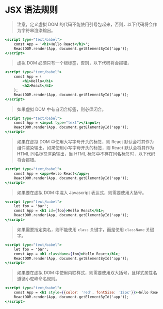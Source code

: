 # JSX 语法规则

> 注意，定义虚拟 DOM 的代码不能使用引号包起来，否则，以下代码将会作为字符串渲染输出。

```jsx
<script type="text/babel">
    const App = '<h1>Hello React</h1>';
    ReactDOM.render(App, document.getElementById('app'));
</script>
```

> 虚拟 DOM 必须只有一个根标签，否则，以下代码将会报错。

```jsx
<script type="text/babel">
    const App = (
        <h1>Hello</h1>
        <h2>React</h2>
    );
    ReactDOM.render(App, document.getElementById('app'));
</script>
```

> 如果虚拟 DOM 中有自闭合标签，则必须闭合。

```jsx
<script type="text/babel">
    const App = <input type="text"></input>;
    ReactDOM.render(App, document.getElementById('app'));
</script>
```

> 如果在虚拟 DOM 中使用大写字母开头的标签，则 React 默认会将其作为组件渲染输出。如果使用小写字母开头的标签，则 React 默认会将其作为 HTML 同名标签渲染输出，当 HTML 标签中不存在同名标签时，以下代码将会报错。

```jsx
<script type="text/babel">
    const App = <app>Hello React</app>;
    ReactDOM.render(App, document.getElementById('app'));
</script>
```

> 如果要在虚拟 DOM 中混入 Javascript 表达式，则需要使用大括号。

```jsx
<script type="text/babel">
    let foo = 'bar';
    const App = <h1 id={foo}>Hello React</h1>;
    ReactDOM.render(App, document.getElementById('app'));
</script>
```

> 如果需要指定类名，则不能使用 `class` 关键字，而是使用 `className` 关键字。

```jsx
<script type="text/babel">
    let foo = 'bar';
    const App = <h1 className={foo}>Hello React</h1>;
    ReactDOM.render(App, document.getElementById('app'));
</script>
```

> 如果要在虚拟 DOM 中使用内联样式，则需要使用双大括号，且样式属性名遵循小驼峰命名规则。

```jsx
<script type="text/babel">
    const App = <h1 style={{color: 'red', fontSize: '12px'}}>Hello React</h1>;
    ReactDOM.render(App, document.getElementById('app'));
</script>
```
